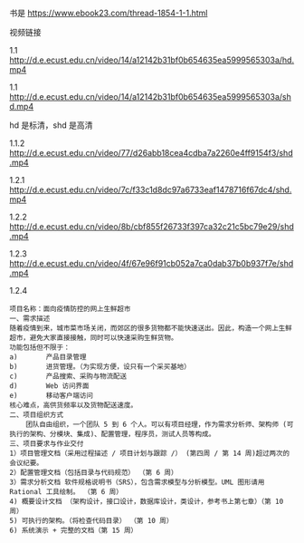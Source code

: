 # 

书是 https://www.ebook23.com/thread-1854-1-1.html

视频链接

1.1 http://d.e.ecust.edu.cn/video/14/a12142b31bf0b654635ea5999565303a/hd.mp4

1.1 http://d.e.ecust.edu.cn/video/14/a12142b31bf0b654635ea5999565303a/shd.mp4

hd 是标清，shd 是高清

1.1.2 http://d.e.ecust.edu.cn/video/77/d26abb18cea4cdba7a2260e4ff9154f3/shd.mp4

1.2.1 http://d.e.ecust.edu.cn/video/7c/f33c1d8dc97a6733eaf1478716f67dc4/shd.mp4

1.2.2 http://d.e.ecust.edu.cn/video/8b/cbf855f26733f397ca32c21c5bc79e29/shd.mp4

1.2.3 http://d.e.ecust.edu.cn/video/4f/67e96f91cb052a7ca0dab37b0b937f7e/shd.mp4

1.2.4

```
项目名称：面向疫情防控的网上生鲜超市
一、需求描述
随着疫情到来，城市菜市场关闭，而郊区的很多货物都不能快速送出。因此，构造一个网上生鲜超市，避免大家直接接触，同时可以快速采购生鲜货物。
功能包括但不限于：
a)       产品目录管理
b)       进货管理。（为实现方便，设只有一个采买基地）
c)       产品搜索、采购与物流配送
d)       Web 访问界面
e)       移动客户端访问
核心难点，高供货频率以及货物配送速度。
二、项目组织方式
    团队自由组织，一个团队 5 到 6 个人。可以有项目经理，作为需求分析师、架构师 (可执行的架构、分模块、集成)、配置管理，程序员，测试人员等构成。
三、项目要求与作业交付
1）项目管理文档（采用过程描述 / 项目计划与跟踪 /） (第四周 / 第 14 周)超过两次的会议纪要。
2）配置管理文档（包括目录与代码规范） （第 6 周）
3）需求分析文档 软件规格说明书（SRS），包含需求模型与分析模型。UML 图形请用 Rational 工具绘制。 （第 6 周）
4) 概要设计文档 （架构设计，接口设计，数据库设计，类设计，参考书上第七章）（第 10 周）
5) 可执行的架构。（将检查代码目录） （第 10 周）
6) 系统演示 + 完整的文档（第 15 周）
```
   

